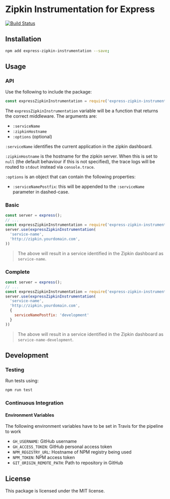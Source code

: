 # Zipkin Instrumentation for Express

[![Build Status](https://travis-ci.org/zephinzer/express-zipkin-instrumentation.svg?branch=master)](https://travis-ci.org/zephinzer/express-zipkin-instrumentation)

## Installation

```bash
npm add express-zipkin-instrumentation --save;
```

## Usage

### API

Use the following to include the package:

```javascript
const expressZipkinInstrumentation = require('express-zipkin-instrumentation');
```

The `expressZipkinInstrumentation` variable will be a function that returns the correct middleware. The arguments are:

- `:serviceName`
- `:zipkinHostname`
- `:options` (optional)

`:serviceName` identifies the current application in the zipkin dashboard.

`:zipkinHostname` is the hostname for the zipkin server. When this is set to `null` (the default behaviour if this is not specified), the trace logs will be routed to `stdout` instead via `console.trace`.

`:options` is an object that can contain the following properties:

- `:serviceNamePostfix`: this will be appended to the `:serviceName` parameter in dashed-case.

### Basic
```javascript
const server = express();
// ...
const expressZipkinInstrumentation = require('express-zipkin-instrumentation');
server.use(expressZipkinInstrumentation(
  'service-name',
  'http://zipkin.yourdomain.com',
))
```

> The above will result in a service identified in the Zipkin dashboard as `service-name`.

### Complete
```javascript
const server = express();
// ...
const expressZipkinInstrumentation = require('express-zipkin-instrumentation');
server.use(expressZipkinInstrumentation(
  'service-name',
  'http://zipkin.yourdomain.com',
  {
    serviceNamePostfix: 'development'
  }
))
```

> The above will result in a service identified in the Zipkin dashboard as `service-name-development`.


## Development
### Testing
Run tests using:

```bash
npm run test
```

### Continuous Integration
#### Environment Variables
The following environment variables have to be set in Travis for the pipeline to work

- `GH_USERNAME`: GitHub username
- `GH_ACCESS_TOKEN`: GitHub personal access token
- `NPM_REGISTRY_URL`: Hostname of NPM registry being used
- `NPM_TOKEN`: NPM access token
- `GIT_ORIGIN_REMOTE_PATH`: Path to repository in GitHub

## License

This package is licensed under the MIT license.